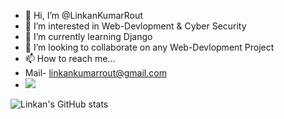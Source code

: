 - 👋 Hi, I’m @LinkanKumarRout
- 👀 I’m interested in Web-Devlopment & Cyber Security
- 🌱 I’m currently learning Django
- 💞️ I’m looking to collaborate on any Web-Devlopment Project
- 📫 How to reach me...
- Mail- linkankumarrout@gmail.com
- ![](https://gitwar.herokuapp.com/badge?username=LinkanKumarRout)

<!---
LinkanKumarRout/LinkanKumarRout is a ✨ special ✨ repository because its `README.md` (this file) appears on your GitHub profile.
You can click the Preview link to take a look at your changes.
--->

![Linkan's GitHub stats](https://github-readme-stats.vercel.app/api?username=LinkanKumarRout&show_icons=true&theme=default)
